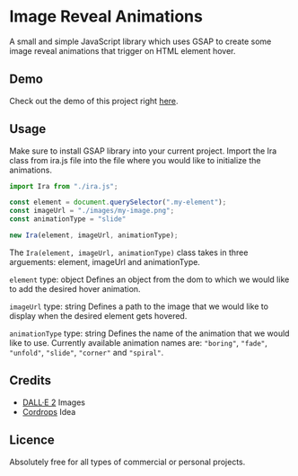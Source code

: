 # Image Reveal Animations
A small and simple JavaScript library which uses GSAP to create some image reveal animations that trigger on HTML element hover.

## Demo
Check out the demo of this project right [here](https://vanjazeli.github.io/image-reveal-animations/). 

## Usage
Make sure to install GSAP library into your current project.
Import the Ira class from ira.js file into the file where you would like to initialize the animations.

```JavaScript
import Ira from "./ira.js";

const element = document.querySelector(".my-element");
const imageUrl = "./images/my-image.png";
const animationType = "slide"

new Ira(element, imageUrl, animationType);
```

The `Ira(element, imageUrl, animationType)` class takes in three arguements: element, imageUrl and animationType.

`element` type: object
Defines an object from the dom to which we would like to add the desired hover animation.

`imageUrl` type: string
Defines a path to the image that we would like to display when the desired element gets hovered.

`animationType` type: string
Defines the name of the animation that we would like to use.
Currently available animation names are: `"boring"`, `"fade"`, `"unfold"`, `"slide"`, `"corner"` and `"spiral"`.

## Credits
 - [DALL·E 2](https://openai.com/dall-e-2/) Images
 - [Cordrops](https://github.com/codrops) Idea
 
## Licence
Absolutely free for all types of commercial or personal projects.
